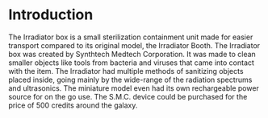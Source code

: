 # Introduction

The Irradiator box is a small sterilization containment unit made for easier transport compared to its original model, the Irradiator Booth.
The Irradiator box was created by Synthtech Medtech Corporation.
It was made to clean smaller objects like tools from bacteria and viruses that came into contact with the item.
The Irradiator had multiple methods of sanitizing objects placed inside, going mainly by the wide-range of the radiation spectrums and ultrasonics.
The miniature model even had its own rechargeable power source for on the go use.
The S.M.C.
device could be purchased for the price of 500 credits around the galaxy.
